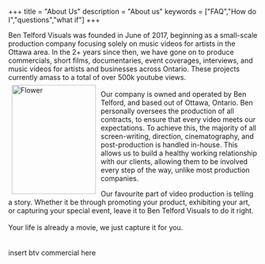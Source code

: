 +++
title = "About Us"
description = "About us"
keywords = ["FAQ","How do I","questions","what if"]
+++

Ben Telford Visuals was founded in June of 2017, beginning as a small-scale production company focusing solely on music videos for artists in the Ottawa area. In the 2+ years since then, we have gone on to produce commercials, short films, documentaries, event coverages, interviews, and music videos for artists and businesses across Ontario. These projects currently amass to a total of over 500k youtube views.
<br>
<img align="left"  img src="https://prep.benjamintelford.com/img/bt-headshot-scaled.jpg" style="width:170px; height:220px; padding:7px"  title="White flower" alt="Flower">
<br>
Our company is owned and operated by Ben Telford, and based out of Ottawa, Ontario. Ben personally oversees the production of all contracts, to ensure that every video meets our expectations. To achieve this, the majority of all screen-writing, direction, cinematography, and post-production is handled in-house. This allows us to build a healthy working relationship with our clients, allowing them to be involved every step of the way, unlike most production companies.

Our favourite part of video production is telling a story. Whether it be through promoting your product, exhibiting your art, or capturing your special event, leave it to Ben Telford Visuals to do it right. 
<br>
<br>
Your life is already a movie, we just capture it for you.
<br>
<br>
<br>
insert btv commercial here
<br>
<br>
<br>
<br>
<br>
<br>
<br>
<br>
<br>
<br>
<br>
